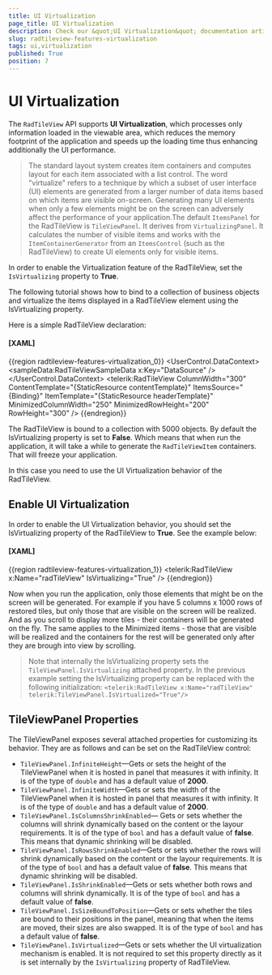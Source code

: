 ```yaml
---
title: UI Virtualization
page_title: UI Virtualization
description: Check our &quot;UI Virtualization&quot; documentation article for the RadTileView {{ site.framework_name }} control.
slug: radtileview-features-virtualization
tags: ui,virtualization
published: True
position: 7
---
```


# UI Virtualization

The `RadTileView` API supports __UI Virtualization__, which processes only information loaded in the viewable area, which reduces the memory footprint of the application and speeds up the loading time thus enhancing additionally the UI performance.

> The standard layout system creates item containers and computes layout for each item associated with a list control. The word "virtualize" refers to a technique by which a subset of user interface (UI) elements are generated from a larger number of data items based on which items are visible on-screen. Generating many UI elements when only a few elements might be on the screen can adversely affect the performance of your application.The default `ItemsPanel` for the RadTileView is `TileViewPanel`. It derives from `VirtualizingPanel`. It calculates the number of visible items and works with the `ItemContainerGenerator` from an `ItemsControl` (such as the RadTileView) to create UI elements only for visible items.

In order to enable the Virtualization feature of the RadTileView, set the `IsVirtualizing` property to __True__.

The following tutorial shows how to bind to a collection of business objects and virtualize the items displayed in a RadTileView element using the IsVirtualizing property.

Here is a simple RadTileView declaration:			

#### __[XAML]__
{{region radtileview-features-virtualization_0}}
	<UserControl.DataContext>
		<sampleData:RadTileViewSampleData x:Key="DataSource" />
	</UserControl.DataContext>
	<Grid>
		<telerik:RadTileView ColumnWidth="300" 
							 ContentTemplate="{StaticResource contentTemplate}"
							 ItemsSource="{Binding}"
							 ItemTemplate="{StaticResource headerTemplate}"
							 MinimizedColumnWidth="250"
							 MinimizedRowHeight="200"
							 RowHeight="300" />
	</Grid>
{{endregion}}

The RadTileView is bound to a collection with 5000 objects. By default the IsVirtualizing property is set to __False__. Which means that when run the application, it will take a while to generate the `RadTileViewItem` containers. That will freeze your application.

In this case you need to use the UI Virtualization behavior of the RadTileView.			

## Enable UI Virtualization

In order to enable the UI Virtualization behavior, you should set the IsVirtualizing property of the RadTileView to __True__. See the example below:				

#### __[XAML]__
{{region radtileview-features-virtualization_1}}
	    <telerik:RadTileView x:Name="radTileView" IsVirtualizing="True" />
{{endregion}}

Now when you run the application, only those elements that might be on the screen will be generated. For example if you have 5 columns x 1000 rows of restored tiles, but only those that are visible on the screen will be realized. And as you scroll to display more tiles - their containers will be generated on the fly. The same applies to the Minimized items - those that are visible will be realized and the containers for the rest will be generated only after they are brough into view by scrolling.

> Note that internally the IsVirtualizing property sets the `TileViewPanel.IsVirtualizing` attached property. In the previous example setting the IsVirtualizing property can be replaced with the following initialization:
> `<telerik:RadTileView x:Name="radTileView" telerik:TileViewPanel.IsVirtualized="True"/>`

## TileViewPanel Properties

The TileViewPanel exposes several attached properties for customizing its behavior. They are as follows and can be set on the RadTileView control:

* `TileViewPanel.InfiniteHeight`&mdash;Gets or sets the height of the TileViewPanel when it is hosted in panel that measures it with infinity. It is of the type of `double` and has a default value of __2000__.
* `TileViewPanel.InfiniteWidth`&mdash;Gets or sets the width of the TileViewPanel when it is hosted in panel that measures it with infinity. It is of the type of `double` and has a default value of __2000__.
* `TileViewPanel.IsColumnsShrinkEnabled`&mdash; Gets or sets whether the columns will shrink dynamically based on the content or the layour requirements. It is of the type of `bool` and has a default value of __false__. This means that dynamic shrinking will be disabled.
* `TileViewPanel.IsRowsShrinkEnabled`&mdash;Gets or sets whether the rows will shrink dynamically based on the content or the layour requirements. It is of the type of `bool` and has a default value of __false__. This means that dynamic shrinking will be disabled.
* `TileViewPanel.IsShrinkEnabled`&mdash;Gets or sets whether both rows and columns will shrink dynamically. It is of the type of `bool` and has a default value of __false__.
* `TileViewPanel.IsSizeBoundToPosition`&mdash;Gets or sets whether the tiles are bound to their positions in the panel, meaning that when the items are moved, their sizes are also swapped. It is of the type of `bool` and has a default value of __false__.
* `TileViewPanel.IsVirtualized`&mdash;Gets or sets whether the UI virtualization mechanism is enabled. It is not required to set this property directly as it is set internally by the `IsVirtualizing` property of RadTileView.
